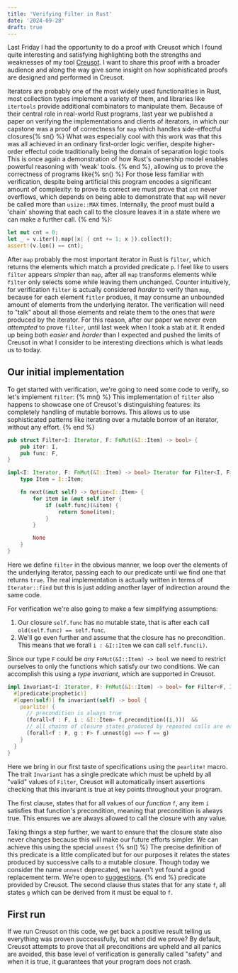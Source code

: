 ```yaml
---
title: 'Verifying Filter in Rust'
date: '2024-09-28'
draft: true
---
```


Last Friday I had the opportunity to do a proof with Creusot which I found quite interesting and satisfying highlighting both the strengths and weaknesses of my tool [Creusot](https://github.com/creusot-rs/creusot).
I want to share this proof with a broader audience and along the way give some insight on how sophisticated proofs are designed and performed in Creusot.

Iterators are probably one of the most widely used functionalities in Rust, most collection types implement a variety of them, and libraries like `itertools` provide additional combinators to manipulate them.
Because of their central role in real-world Rust programs, last year we published a paper on verifying the implementations and clients of iterators, in which our capstone was a proof of correctness for `map` which handles side-effectful closures{% sn() %}
What was especially cool with this work was that this was all achieved in an ordinary first-order logic verifier, despite higher-order effectul code traditionally being the domain of separation logic tools
This is once again a demonstration of how Rust's ownership model enables powerful reasoning with 'weak' tools.
{% end %}, allowing us to prove the correctness of programs like{% sn() %}
For those less familiar with verification, despite being artificial this program encodes a significant amount of complexity: to prove its correct we must prove that `cnt` never overflows, which depends on being able to demonstrate that `map` will never be called more than `usize::MAX` times.
Internally, the proof must build a 'chain' showing that each call to the closure leaves it in a state where we can make a further call.
{% end %}:

```rust
let mut cnt = 0;
let _ = v.iter().map(|x| { cnt += 1; x }).collect();
assert!(v.len() == cnt);
```

After `map` probably the most important iterator in Rust is `filter`, which returns the elements which match a provided predicate `p`.
I feel like to users `filter` appears *simpler* than `map`, after all `map` transforms elements while `filter` only selects some while leaving them unchanged.
Counter intuitively, for verification `filter` is actually considered *harder* to verify than `map`, because for each element `fitler` produes, it may consume an unbounded amount of elements from the underlying iterator.
The verification will need to "talk" about all those elements and relate them to the ones that *were* produced by the iterator.
For this reason, after our paper we never even *attempted* to prove `filter`, until last week when I took a stab at it.
It ended up being both *easier* and *harder* than I expected and pushed the limits of Creusot in what I consider to be interesting directions which is what leads us to today.

## Our initial implementation

To get started with verification, we're going to need some code to verify, so let's implement `filter`:
{% mn() %}
This implementation of `filter` also happens to showcase one of Creusot's distinguishing features: its completely handling of mutable borrows. This allows us to use sophisticated patterns like iterating over a mutable borrow of an iterator, without any effort.
{% end %}

```rust
pub struct Filter<I: Iterator, F: FnMut(&I::Item) -> bool> {
    pub iter: I,
    pub func: F,
}

impl<I: Iterator, F: FnMut(&I::Item) -> bool> Iterator for Filter<I, F> {
    type Item = I::Item;

    fn next(&mut self) -> Option<I::Item> {
        for item in &mut self.iter {
            if (self.func)(&item) {
                return Some(item);
            }
        }

        None
    }
}
```

Here we define `filter` in the obvious manner, we loop over the elements of the underlying iterator, passing each to our predicate until we find one that returns `true`.
The real implementation is actually written in terms of `Iterator::find` but this is just adding another layer of indirection around the same code.

For verification we're also going to make a few simplifying assumptions:

1. Our closure `self.func` has no mutable state, that is after each call `old(self.func) == self.func`.
2. We'll go even further and assume that the closure has no precondition. This means that we forall `i : &I::Item` we can call `self.func(i)`.

Since our type `F` could be *any* `FnMut(&I::Item) -> bool` we need to restrict ourselves to only the functions which satisfy our two conditions.
We can accomplish this using a *type invariant*, which are supported in Creusot.

```rust
impl Invariant<I: Iterator, F: FnMut(&I::Item) -> bool> for Filter<F, I> {
  #[predicate(prophetic)]
  #[open(self)] fn invariant(self) -> bool {
    pearlite! {
      // precondition is always true
      (forall<f : F, i : &I::Item> f.precondition((i,)))  &&
      // all chains of closure states produced by repeated calls are equal
      (forall<f : F, g : F> f.unnest(g) ==> f == g)
    }
  }
}
```

Here we bring in our first taste of specifications using the `pearlite!` macro.
The trait `Invariant` has a single predicate which must be upheld by all "valid" values of `Filter`, Creusot will automatically insert assertions checking that this invariant is true at key points throughout your program.

The first clause, states that for all values of our *function* `f`, any item `i` satisfies that function's precondition, meaning that precondition is always true.
This ensures we are always allowed to call the closure with any value.

Taking things a step further, we want to ensure that the closure state also never changes because this will make our future efforts simpler.
We can achieve this using the special `unnest` {% sn() %}
The precise definition of this predicate is a little complicated but for our purposes it relates the states produced by successive calls to a mutable closure.
Though today we consider the name `unnest` deprecated, we haven't yet found a good replacement term. We're open to [suggestions](https://github.com/creusot-rs/creusot/issues/new).
{% end %}
predicate provided by Creusot.
The second clause thus states that for any state `f`, all states `g` which can be derived from it must be equal to `f`.

## First run

If we run Creusot on this code, we get back a positive result telling us everything was proven succcessfully, but *what* did we prove?
By default, Creusot attempts to prove that all preconditions are upheld and all panics are avoided, this base level of verification is generally called "safety" and when it is true, it guarantees that your program does not crash.